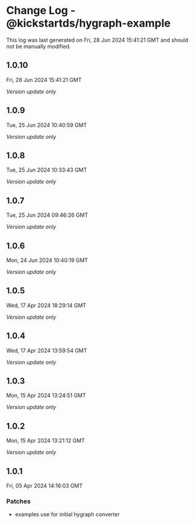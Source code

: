 # Change Log - @kickstartds/hygraph-example

This log was last generated on Fri, 28 Jun 2024 15:41:21 GMT and should not be manually modified.

## 1.0.10
Fri, 28 Jun 2024 15:41:21 GMT

_Version update only_

## 1.0.9
Tue, 25 Jun 2024 10:40:59 GMT

_Version update only_

## 1.0.8
Tue, 25 Jun 2024 10:33:43 GMT

_Version update only_

## 1.0.7
Tue, 25 Jun 2024 09:46:26 GMT

_Version update only_

## 1.0.6
Mon, 24 Jun 2024 10:40:19 GMT

_Version update only_

## 1.0.5
Wed, 17 Apr 2024 18:29:14 GMT

_Version update only_

## 1.0.4
Wed, 17 Apr 2024 13:59:54 GMT

_Version update only_

## 1.0.3
Mon, 15 Apr 2024 13:24:51 GMT

_Version update only_

## 1.0.2
Mon, 15 Apr 2024 13:21:12 GMT

_Version update only_

## 1.0.1
Fri, 05 Apr 2024 14:16:03 GMT

### Patches

- examples use for initial hygraph converter

